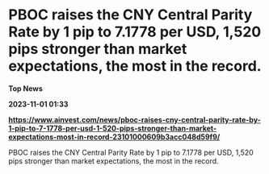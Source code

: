 # PBOC raises the CNY Central Parity Rate by 1 pip to 7.1778 per USD, 1,520 pips stronger than market expectations, the most in the record.
**Top News**

**2023-11-01 01:33**

**https://www.ainvest.com/news/pboc-raises-cny-central-parity-rate-by-1-pip-to-7-1778-per-usd-1-520-pips-stronger-than-market-expectations-most-in-record-23101000609b3acc048d59f9/**

PBOC raises the CNY Central Parity Rate by 1 pip to 7.1778 per USD, 1,520 pips stronger than market expectations, the most in the record.